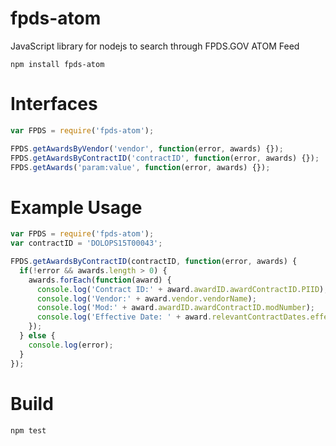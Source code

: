# fpds-atom
JavaScript library for nodejs to search through FPDS.GOV  ATOM Feed

    npm install fpds-atom

# Interfaces
```javascript
var FPDS = require('fpds-atom');

FPDS.getAwardsByVendor('vendor', function(error, awards) {});
FPDS.getAwardsByContractID('contractID', function(error, awards) {});
FPDS.getAwards('param:value', function(error, awards) {});
```

# Example Usage
```javascript
var FPDS = require('fpds-atom');
var contractID = 'DOLOPS15T00043';

FPDS.getAwardsByContractID(contractID, function(error, awards) {
  if(!error && awards.length > 0) {
    awards.forEach(function(award) {
      console.log('Contract ID:' + award.awardID.awardContractID.PIID);
      console.log('Vendor:' + award.vendor.vendorName);
      console.log('Mod:' + award.awardID.awardContractID.modNumber);
      console.log('Effective Date: ' + award.relevantContractDates.effectiveDate);
    });
  } else {
    console.log(error);
  }
});
```
# Build

    npm test
